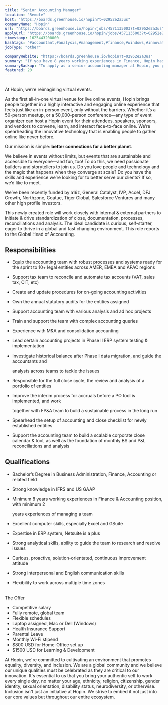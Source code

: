 ```yaml
---
title: "Senior Accounting Manager"
location: "Remote"
host: "https://boards.greenhouse.io/hopin?t=02952e2a3us"
companyName: "Hopin"
url: "https://boards.greenhouse.io/hopin/jobs/4571135003?t=02952e2a3us"
applyUrl: "https://boards.greenhouse.io/hopin/jobs/4571135003?t=02952e2a3us#app"
timestamp: 1625443200000
hashtags: "#accountant,#analysis,#management,#finance,#windows,#innovation,#office,#sales,#testing,#communication"
jobType: "other"

companyWebsite: "https://boards.greenhouse.io/hopin?t=02952e2a3us"
summary: "If you have 8 years working experiences in Finance, Hopin has a job opening for a senior accounting manager"
summaryBackup: "To apply as a senior accounting manager at Hopin, you preferably need to have some #accountant, #analysis, #management."
featured: 20
---
```


## 

At Hopin, we’re reimagining virtual events.

As the first all-in-one virtual venue for live online events, Hopin brings people together in a highly interactive and engaging online experience that feels just like an in-person event, only without the barriers. Whether it’s a 50-person meetup, or a 50,000-person conference—any type of event organizer can host a Hopin event for their attendees, speakers, sponsors, and vendors to convene, learn, and interact face-to-face online. We’re spearheading the innovative technology that is enabling people to gather online like never before.

Our mission is simple: **better connections for a better planet**. 

We believe in events without limits, but events that are sustainable and accessible to everyone—and fun, too! To do this, we need passionate builders and storytellers to join us. Do you love people and technology and the magic that happens when they converge at scale? Do you have the skills and experience we’re looking for to better serve our clients? If so, we’d like to meet.

We’ve been recently funded by a16z, General Catalyst, IVP, Accel, DFJ Growth, Northzone, Coatue, Tiger Global, Salesforce Ventures and many other high profile investors.

This newly created role will work closely with internal & external partners to initiate & drive standardization of close, documentation, processes, reconciliations and analysis. The ideal candidate is curious, self-starter, eager to thrive in a global and fast changing environment. This role reports to the Global Head of Accounting.

## Responsibilities

*   Equip the accounting team with robust processes and systems ready for the sprint to 10+ legal entities across AMER, EMEA and APAC regions
    
*   Support tax team to reconcile and automate tax accounts (VAT, sales tax, CIT, etc)
    
*   Create and update procedures for on-going accounting activities
    
*   Own the annual statutory audits for the entities assigned
    
*   Support accounting team with various analysis and ad hoc projects
    
*   Train and support the team with complex accounting queries
    
*   Experience with M&A and consolidation accounting
    
*   Lead certain accounting projects in Phase II ERP system testing & implementation
    
*   Investigate historical balance after Phase I data migration, and guide the accountants and
    
    analysts across teams to tackle the issues
    
*   Responsible for the full close cycle, the review and analysis of a portfolio of entities
    
*   Improve the interim process for accruals before a PO tool is implemented, and work
    
    together with FP&A team to build a sustainable process in the long run
    
*   Spearhead the setup of accounting and close checklist for newly established entities
    
*   Support the accounting team to build a scalable corporate close calendar & tool, as well as the foundation of monthly BS and P&L reconciliations and analysis

## Qualifications

*   Bachelor’s Degree in Business Administration, Finance, Accounting or related field
    
*   Strong knowledge in IFRS and US GAAP
    
*   Minimum 8 years working experiences in Finance & Accounting position, with minimum 2
    
    years experiences of managing a team
    
*   Excellent computer skills, especially Excel and GSuite
    
*   Expertise in ERP system, Netsuite is a plus
    
*   Strong analytical skills, ability to guide the team to research and resolve issues
    
*   Curious, proactive, solution-orientated, continuous improvement attitude
    
*   Strong interpersonal and English communication skills
    
*   Flexibility to work across multiple time zones
    

## 

The Offer

*   Competitive salary
*   Fully remote, global team
*   Flexible schedules
*   Laptop assigned, Mac or Dell (Windows)
*   Health Insurance Support
*   Parental Leave
*   Monthly Wi-Fi stipend
*   $800 USD for Home-Office set up
*   $1500 USD for Learning & Development

At Hopin, we're committed to cultivating an environment that promotes equality, diversity, and inclusion. We are a global community and we believe our unique qualities must be celebrated as they are critical to our innovation. It's essential to us that you bring your authentic self to work every single day, no matter your age, ethnicity, religion, citizenship, gender identity, sexual orientation, disability status, neurodiversity, or otherwise. Inclusion isn't just an initiative at Hopin. We strive to embed it not just into our core values but throughout our entire ecosystem.
